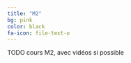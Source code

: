 ```yaml
---
title: "M2"
bg: pink
color: black
fa-icon: file-text-o
---
```


TODO cours M2, avec vidéos si possible
